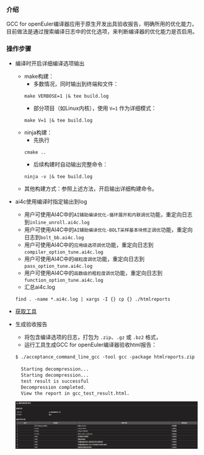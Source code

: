 ### 介绍
GCC for openEuler编译器应用于原生开发出具验收报告，明确所用的优化能力，目前做法是通过搜索编译日志中的优化选项，来判断编译器的优化能力是否启用。

### 操作步骤
- 编译时开启详细编译选项输出
    - make构建：
      - 多数情况，同时输出到终端和文件：
      ```
      make VERBOSE=1 |& tee build.log
      ```
      - 部分项目（如Linux内核），使用 `V=1` 作为详细模式：
      ```
      make V=1 |& tee build.log
      ```
    - ninja构建：
      - 先执行 
      ```
      cmake ..
      ```
      - 后续构建时自动输出完整命令：
      ```
      ninja -v |& tee build.log
      ```
    - 其他构建方式：参照上述方法，开启输出详细构建命令。
- ai4c使用编译时指定输出到log
  - 用户可使用AI4C中的`AI辅助编译优化-循环展开和内联调优`功能，重定向日志到`inline_unroll.ai4c.log `
  - 用户可使用AI4C中的`AI辅助编译优化-BOLT采样基本块修正调优`功能，重定向日志到`bolt_bb.ai4c.log`
  - 用户可使用AI4C中的`应用级选项调优`功能，重定向日志到`compiler_option_tune.ai4c.log`
  - 用户可使用AI4C中的`细粒度调优`功能，重定向日志到`pass_option_tune.ai4c.log`
  - 用户可使用AI4C中的`函数级的粗粒度调优`功能，重定向日志到`function_option_tune.ai4c.log`
  - 汇总ai4c.log
  ```
  find . -name *.ai4c.log | xargs -I {} cp {} ./htmlreports
  ```

- [获取工具](https://gitee.com/pyshj/devkit-pipeline/releases/tag/gcc-check-tool-v1.0)
- 生成验收报告
  - 将包含编译选项的日志，打包为 `.zip`、`.gz` 或 `.bz2` 格式，
  - 运行工具生成GCC for openEuler编译器验收html报告：
  ```
  $ ./acceptance_command_line_gcc -tool gcc -package htmlreports.zip

    Starting decompression...
    Starting decompression...
    test result is successful
    Decompression completed.
    View the report in gcc_test_result.html.
  ```
  ![](./gcc.assets/gcc-report.png)
